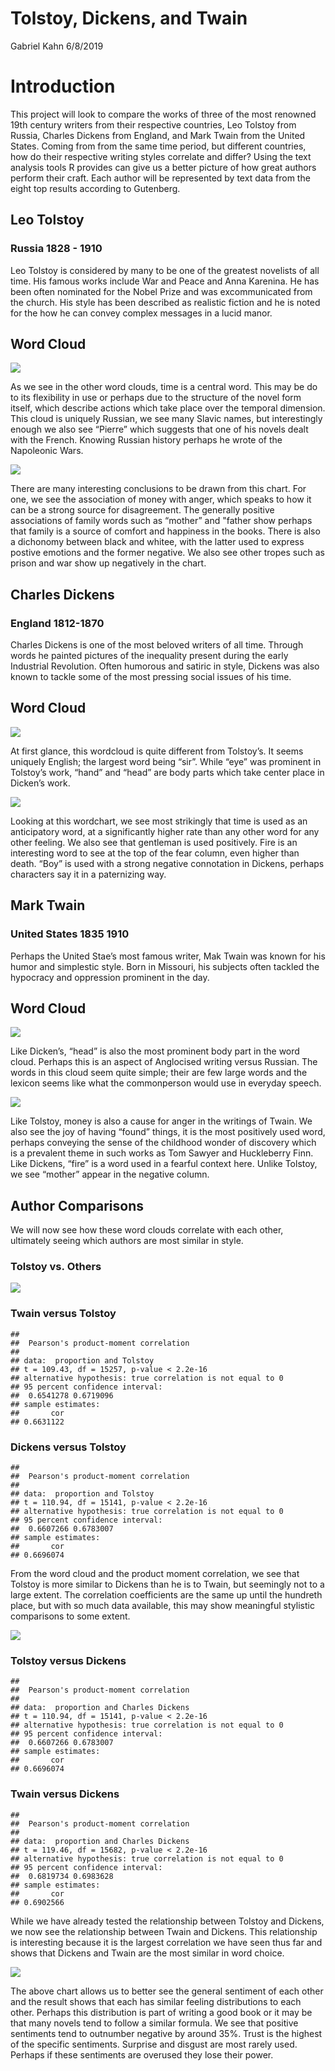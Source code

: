 Tolstoy, Dickens, and Twain
================
Gabriel Kahn
6/8/2019

# Introduction

This project will look to compare the works of three of the most
renowned 19th century writers from their respective countries, Leo
Tolstoy from Russia, Charles Dickens from England, and Mark Twain from
the United States. Coming from from the same time period, but different
countries, how do their respective writing styles correlate and differ?
Using the text analysis tools R provides can give us a better picture of
how great authors perform their craft. Each author will be represented
by text data from the eight top results according to Gutenberg.

## Leo Tolstoy

### Russia 1828 - 1910

Leo Tolstoy is considered by many to be one of the greatest novelists of
all time. His famous works include War and Peace and Anna Karenina. He
has been often nominated for the Nobel Prize and was excommunicated from
the church. His style has been described as realistic fiction and he is
noted for the how he can convey complex messages in a lucid manor.

## Word Cloud

![](TwainDickins_files/figure-gfm/unnamed-chunk-2-1.png)<!-- -->

As we see in the other word clouds, time is a central word. This may be
do to its flexibility in use or perhaps due to the structure of the
novel form itself, which describe actions which take place over the
temporal dimension. This cloud is uniquely Russian, we see many Slavic
names, but interestingly enough we also see “Pierre” which suggests that
one of his novels dealt with the French. Knowing Russian history perhaps
he wrote of the Napoleonic Wars.

![](TwainDickins_files/figure-gfm/unnamed-chunk-3-1.png)<!-- -->

There are many interesting conclusions to be drawn from this chart. For
one, we see the association of money with anger, which speaks to how it
can be a strong source for disagreement. The generally positive
associations of family words such as “mother” and "father show perhaps
that family is a source of comfort and happiness in the books. There is
also a dichonomy between black and whitee, with the latter used to
express postive emotions and the former negative. We also see other
tropes such as prison and war show up negatively in the chart.

## Charles Dickens

### England 1812-1870

Charles Dickens is one of the most beloved writers of all time. Through
words he painted pictures of the inequality present during the early
Industrial Revolution. Often humorous and satiric in style, Dickens was
also known to tackle some of the most pressing social issues of his
time.

## Word Cloud

![](TwainDickins_files/figure-gfm/unnamed-chunk-5-1.png)<!-- -->

At first glance, this wordcloud is quite different from Tolstoy’s. It
seems uniquely English; the largest word being “sir”. While “eye” was
prominent in Tolstoy’s work, “hand” and “head” are body parts which take
center place in Dicken’s work.

![](TwainDickins_files/figure-gfm/unnamed-chunk-6-1.png)<!-- -->

Looking at this wordchart, we see most strikingly that time is used as
an anticipatory word, at a significantly higher rate than any other word
for any other feeling. We also see that gentleman is used positively.
Fire is an interesting word to see at the top of the fear column, even
higher than death. “Boy” is used with a strong negative connotation in
Dickens, perhaps characters say it in a paternizing way.

## Mark Twain

### United States 1835 1910

Perhaps the United Stae’s most famous writer, Mak Twain was known for
his humor and simplestic style. Born in Missouri, his subjects often
tackled the hypocracy and oppression prominent in the day.

## Word Cloud

![](TwainDickins_files/figure-gfm/unnamed-chunk-8-1.png)<!-- -->

Like Dicken’s, “head” is also the most prominent body part in the word
cloud. Perhaps this is an aspect of Anglocised writing versus Russian.
The words in this cloud seem quite simple; their are few large words and
the lexicon seems like what the commonperson would use in everyday
speech.

![](TwainDickins_files/figure-gfm/unnamed-chunk-9-1.png)<!-- -->

Like Tolstoy, money is also a cause for anger in the writings of Twain.
We also see the joy of having “found” things, it is the most positively
used word, perhaps conveying the sense of the childhood wonder of
discovery which is a prevalent theme in such works as Tom Sawyer and
Huckleberry Finn. Like Dickens, “fire” is a word used in a fearful
context here. Unlike Tolstoy, we see “mother” appear in the negative
column.

## Author Comparisons

We will now see how these word clouds correlate with each other,
ultimately seeing which authors are most similar in style.

### Tolstoy vs. Others

![](TwainDickins_files/figure-gfm/unnamed-chunk-11-1.png)<!-- -->

### Twain versus Tolstoy

    ## 
    ##  Pearson's product-moment correlation
    ## 
    ## data:  proportion and Tolstoy
    ## t = 109.43, df = 15257, p-value < 2.2e-16
    ## alternative hypothesis: true correlation is not equal to 0
    ## 95 percent confidence interval:
    ##  0.6541278 0.6719096
    ## sample estimates:
    ##       cor 
    ## 0.6631122

### Dickens versus Tolstoy

    ## 
    ##  Pearson's product-moment correlation
    ## 
    ## data:  proportion and Tolstoy
    ## t = 110.94, df = 15141, p-value < 2.2e-16
    ## alternative hypothesis: true correlation is not equal to 0
    ## 95 percent confidence interval:
    ##  0.6607266 0.6783007
    ## sample estimates:
    ##       cor 
    ## 0.6696074

From the word cloud and the product moment correlation, we see that
Tolstoy is more similar to Dickens than he is to Twain, but seemingly
not to a large extent. The correlation coefficients are the same up
until the hundreth place, but with so much data available, this may show
meaningful stylistic comparisons to some extent.

![](TwainDickins_files/figure-gfm/unnamed-chunk-15-1.png)<!-- -->

### Tolstoy versus Dickens

    ## 
    ##  Pearson's product-moment correlation
    ## 
    ## data:  proportion and Charles Dickens
    ## t = 110.94, df = 15141, p-value < 2.2e-16
    ## alternative hypothesis: true correlation is not equal to 0
    ## 95 percent confidence interval:
    ##  0.6607266 0.6783007
    ## sample estimates:
    ##       cor 
    ## 0.6696074

### Twain versus Dickens

    ## 
    ##  Pearson's product-moment correlation
    ## 
    ## data:  proportion and Charles Dickens
    ## t = 119.46, df = 15682, p-value < 2.2e-16
    ## alternative hypothesis: true correlation is not equal to 0
    ## 95 percent confidence interval:
    ##  0.6819734 0.6983628
    ## sample estimates:
    ##       cor 
    ## 0.6902566

While we have already tested the relationship between Tolstoy and
Dickens, we now see the relationship between Twain and Dickens. This
relationship is interesting because it is the largest correlation we
have seen thus far and shows that Dickens and Twain are the most similar
in word choice.

![](TwainDickins_files/figure-gfm/unnamed-chunk-19-1.png)<!-- -->

The above chart allows us to better see the general sentiment of each
other and the result shows that each has similar feeling distributions
to each other. Perhaps this distribution is part of writing a good book
or it may be that many novels tend to follow a similar formula. We see
that positive sentiments tend to outnumber negative by around 35%. Trust
is the highest of the specific sentiments. Surprise and disgust are most
rarely used. Perhaps if these sentiments are overused they lose their
power.
